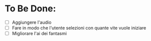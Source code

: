 # To Be Done:
- [ ] Aggiungere l'audio
- [ ] Fare in modo che l'utente selezioni con quante vite vuole iniziare
- [ ] Migliorare l'ai dei fantasmi